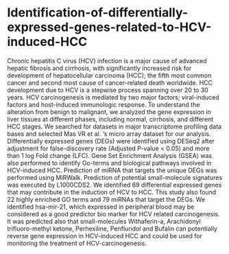 # Identification-of-differentially-expressed-genes-related-to-HCV-induced-HCC
Chronic hepatitis C virus (HCV) infection is a major cause of advanced hepatic fibrosis and cirrhosis, with significantly increased risk for development of hepatocellular carcinoma (HCC); the fifth most common cancer and second most cause of cancer-related death worldwide. HCC development due to HCV is a stepwise process spanning over 20 to 30 years. HCV carcinogenesis is mediated by two major factors; viral-induced factors and host-induced immunologic response. To understand the alteration from benign to malignant, we analyzed the gene expression in liver tissues at different phases, including normal, cirrhosis, and different HCC stages. We searched for datasets in major transcriptome profiling data bases and selected Mas VR et al. ‘s micro array dataset for our analysis. Differentially expressed genes (DEGs) were identified using DESeq2 after adjustment for false-discovery rate (Adjusted P-value < 0.05) and more than 1 log Fold change (LFC). Gene Set Enrichment Analysis (GSEA) was also performed to identify Go-terms and biological pathways involved in HCV-induced HCC. Prediction of miRNA that targets the unique DEGs was performed using MiRWalk. Prediction of potential small-molecule signatures was executed by L1000CDS2. We identified 69 differential expressed genes that may contribute in the induction of HCV to HCC. This study also found 22 highly enriched GO terms and 79 miRNAs that target the DEGs. We identified hsa-mir-21, which expressed in peripheral blood may be considered as a good predictor bio marker for HCV related carcinogenesis. It was predicted also that small-molecules Withaferin-a, Arachidonyl trifluoro-methyl ketone, Perhexiline, Penfluridol and Bufalin can potentially reverse gene expression in HCV-induced HCC and could be used for monitoring the treatment of HCV-carcinogenesis.
